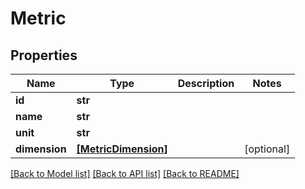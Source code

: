 # Metric


## Properties
Name | Type | Description | Notes
------------ | ------------- | ------------- | -------------
**id** | **str** |  | 
**name** | **str** |  | 
**unit** | **str** |  | 
**dimension** | [**[MetricDimension]**](MetricDimension.md) |  | [optional] 

[[Back to Model list]](../README.md#documentation-for-models) [[Back to API list]](../README.md#documentation-for-api-endpoints) [[Back to README]](../README.md)


